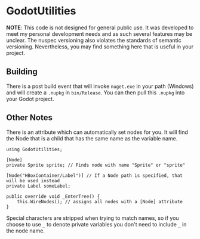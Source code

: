 # GodotUtilities

**NOTE**: This code is not designed for general public use. It was developed to meet my personal development needs and as such several features may be unclear. The nuspec versioning also violates the standards of semantic versioning. Nevertheless, you may find something here that is useful in your project.

## Building

There is a post build event that will invoke `nuget.exe` in your path (Windows) and will create a `.nupkg` in `bin/Release`. You can then pull this `.nupkg` into your Godot project.

## Other Notes

There is an attribute which can automatically set nodes for you. It will find the Node that is a child that has the same name as the variable name.

```cd
using GodotUtilities;

[Node]
private Sprite sprite; // Finds node with name "Sprite" or "sprite"

[Node("HBoxContainer/Label")] // If a Node path is specified, that will be used instead
private Label someLabel;

public override void _EnterTree() {
    this.WireNodes(); // assigns all nodes with a [Node] attribute
}
```

Special characters are stripped when trying to match names, so if you choose to use `_` to denote private variables you don't need to include `_` in the node name.
